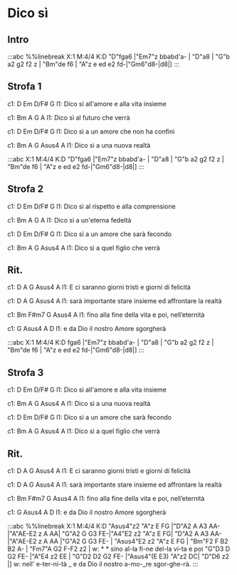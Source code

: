 ---
---

# Dico sì




## Intro
:::abc
%%linebreak <none>
X:1
M:4/4
K:D
"D"fga6 |"Em7"z bbabd'a- | "D"a8 | "G"b a2 g2 f2 z | "Bm"de f6 | "A"z e ed e2 fd-|"Gm6"d8-|d8|]
:::

## Strofa 1
c1: D       Em     D/F#          G
l1: Dico sì    all'amore e alla vita insieme

c1: Bm       A      G          A
l1: Dico sì    al futuro che verrà

c1: D       Em     D/F#          G
l1: Dico sì    a un amore che non ha confini

c1: Bm       A      G        Asus4  A
l1: Dico sì    a una nuova realtà

:::abc
X:1
M:4/4
K:D
"D"fga6 |"Em7"z bbabd'a- | "D"a8 | "G"b a2 g2 f2 z | "Bm"de f6 | "A"z e ed e2 fd-|"Gm6"d8-|d8|]
:::

## Strofa 2

c1: D       Em      D/F#          G
l1: Dico sì    al rispetto e alla comprensione

c1: Bm       A      G           A
l1: Dico sì    a un'eterna fedeltà

c1: D       Em      D/F#        G
l1: Dico sì    a un amore che sarà fecondo

c1: Bm       A        G          Asus4  A
l1: Dico sì    a quel figlio che verrà


## Rit.
c1:        D            A               G        Asus4 A
l1: E ci saranno giorni tristi e giorni di felicità

c1:            D            A              G           Asus4 A
l1: sarà importante stare insieme ed affrontare la realtà

c1:           Bm         F#m7        G          Asus4  A
l1: fino alla fine della vita e poi, nell’eternità

c1:      G              Asus4 A         D
l1: e da Dio il nostro Amore     sgorgherà

:::abc
X:1
M:4/4
K:D
fga6 |"Em7"z bbabd'a- | "D"a8 | "G"b a2 g2 f2 z | "Bm"de f6 | "A"z e ed e2 fd-|"Gm6"d8-|d8|]
:::

## Strofa 3
c1: D       Em     D/F#          G
l1: Dico sì    all'amore e alla vita insieme

c1: Bm       A      G        Asus4  A
l1: Dico sì    a una nuova realtà

c1: D       Em      D/F#        G
l1: Dico sì    a un amore che sarà fecondo


c1: Bm       A        G          Asus4  A
l1: Dico sì    a quel figlio che verrà

## Rit.
c1:        D            A               G        Asus4 A
l1: E ci saranno giorni tristi e giorni di felicità

c1:            D            A              G           Asus4 A
l1: sarà importante stare insieme ed affrontare la realtà

c1:           Bm         F#m7        G          Asus4  A
l1: fino alla fine della vita e poi, nell’eternità

c1:      G              Asus4 A         D
l1: e da Dio il nostro Amore     sgorgherà


:::abc
%%linebreak <none>
X:1
M:4/4
K:D
"Asus4"z2 "A"z E FG |"D"A2 A A3 AA-|"A"AE-E2 z A AA| "G"A2 G G3 FE-|"A4"E2 z2 "A"z E FG|
"D"A2 A A3 AA-|"A"AE-E2 z A AA |"G"A2 G G3 FE- |
"Asus4"E2 z2 "A"z E FG | "Bm"F2 F B2 B2 A- | "Fm7"A G2 F-F2 z2 |
w: * * sino al-la fi-ne del-la vi-ta e poi 
"G"D3 D G2 FE- |"A"E4 z2 EE | "G"D2 D2 G2 FE- |"Asus4"(E E3) "A"z2 DC| "D"D6 z2  |]
w: nell' e-ter-ni-tà _ e da Dio il nostro a-mo-_re sgor-ghe-rà. 
:::
